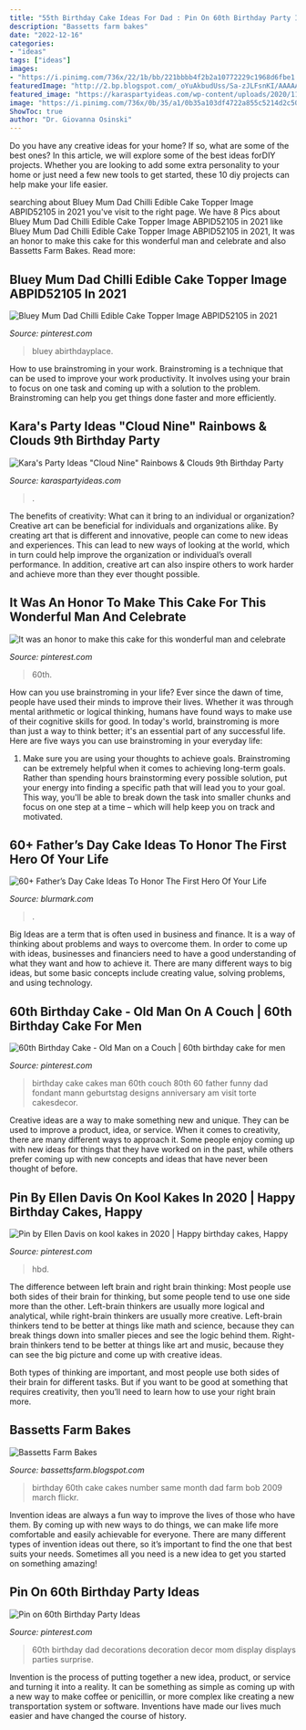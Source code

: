 ```yaml
---
title: "55th Birthday Cake Ideas For Dad : Pin On 60th Birthday Party Ideas"
description: "Bassetts farm bakes"
date: "2022-12-16"
categories:
- "ideas"
tags: ["ideas"]
images:
- "https://i.pinimg.com/736x/22/1b/bb/221bbbb4f2b2a10772229c1968d6fbe1.jpg"
featuredImage: "http://2.bp.blogspot.com/_oYuAkbudUss/Sa-zJLFsnKI/AAAAAAAAACA/JC7admLTyAo/w1200-h630-p-k-no-nu/Bob+Cake+and+60th+Cake+005.jpg"
featured_image: "https://karaspartyideas.com/wp-content/uploads/2020/11/22Cloud-Nine22-Rainbows-Clouds-9th-Birthday-Party-via-Karas-Party-Ideas-KarasPartyIdeas.com3_-683x1024.jpg"
image: "https://i.pinimg.com/736x/0b/35/a1/0b35a103df4722a855c5214d2c508772--th-birthday-cakes-christmas-cakes.jpg"
ShowToc: true
author: "Dr. Giovanna Osinski"
---
```



Do you have any creative ideas for your home? If so, what are some of the best ones? In this article, we will explore some of the best ideas forDIY projects. Whether you are looking to add some extra personality to your home or just need a few new tools to get started, these 10 diy projects can help make your life easier.

	

		
searching about Bluey Mum Dad Chilli Edible Cake Topper Image ABPID52105 in 2021 you've visit to the right page. We have 8 Pics about Bluey Mum Dad Chilli Edible Cake Topper Image ABPID52105 in 2021 like Bluey Mum Dad Chilli Edible Cake Topper Image ABPID52105 in 2021, It was an honor to make this cake for this wonderful man and celebrate and also Bassetts Farm Bakes. Read more:
		
    
## Bluey Mum Dad Chilli Edible Cake Topper Image ABPID52105 In 2021

<img loading=lazy src="https://i.pinimg.com/736x/0e/e0/e7/0ee0e7525987ebf3dc725af774b14a8e.jpg" onerror="this.onerror=null;this.src='https://tse4.mm.bing.net/th?id=OIP.LUKa5bGbod7fBg84jb14YwHaHa&amp;pid=15.1';" alt="Bluey Mum Dad Chilli Edible Cake Topper Image ABPID52105 in 2021">

_Source: pinterest.com_

>bluey abirthdayplace. 

	

How to use brainstroming in your work.
Brainstroming is a technique that can be used to improve your work productivity. It involves using your brain to focus on one task and coming up with a solution to the problem. Brainstroming can help you get things done faster and more efficiently.

    
## Kara&#039;s Party Ideas &quot;Cloud Nine&quot; Rainbows &amp; Clouds 9th Birthday Party

<img loading=lazy src="https://karaspartyideas.com/wp-content/uploads/2020/11/22Cloud-Nine22-Rainbows-Clouds-9th-Birthday-Party-via-Karas-Party-Ideas-KarasPartyIdeas.com3_-683x1024.jpg" onerror="this.onerror=null;this.src='https://tse4.mm.bing.net/th?id=OIP.sC1ndQ9azWXMNMtl0E37ZQHaLG&amp;pid=15.1';" alt="Kara&#039;s Party Ideas &quot;Cloud Nine&quot; Rainbows &amp; Clouds 9th Birthday Party">

_Source: karaspartyideas.com_

>. 

	

The benefits of creativity: What can it bring to an individual or organization?
Creative art can be beneficial for individuals and organizations alike. By creating art that is different and innovative, people can come to new ideas and experiences. This can lead to new ways of looking at the world, which in turn could help improve the organization or individual’s overall performance. In addition, creative art can also inspire others to work harder and achieve more than they ever thought possible.

    
## It Was An Honor To Make This Cake For This Wonderful Man And Celebrate

<img loading=lazy src="https://i.pinimg.com/736x/3c/c7/b8/3cc7b875519b40b7f1a5885fd2e18814.jpg" onerror="this.onerror=null;this.src='https://tse2.mm.bing.net/th?id=OIP.GXF6RMCvhAUEgnYr1gb6uQHaJQ&amp;pid=15.1';" alt="It was an honor to make this cake for this wonderful man and celebrate">

_Source: pinterest.com_

>60th. 

	

How can you use brainstroming in your life?
Ever since the dawn of time, people have used their minds to improve their lives. Whether it was through mental arithmetic or logical thinking, humans have found ways to make use of their cognitive skills for good. In today's world, brainstroming is more than just a way to think better; it's an essential part of any successful life. Here are five ways you can use brainstroming in your everyday life: 
1) Make sure you are using your thoughts to achieve goals. Brainstroming can be extremely helpful when it comes to achieving long-term goals. Rather than spending hours brainstorming every possible solution, put your energy into finding a specific path that will lead you to your goal. This way, you'll be able to break down the task into smaller chunks and focus on one step at a time – which will help keep you on track and motivated.

    
## 60+ Father’s Day Cake Ideas To Honor The First Hero Of Your Life

<img loading=lazy src="https://www.blurmark.com/wp-content/uploads/2017/05/Interesting-Cake-Idea.jpg" onerror="this.onerror=null;this.src='https://tse4.mm.bing.net/th?id=OIP.9wboycE_pVbqtqk6hBUM6QHaJ7&amp;pid=15.1';" alt="60+ Father’s Day Cake Ideas To Honor The First Hero Of Your Life">

_Source: blurmark.com_

>. 

	

Big Ideas are a term that is often used in business and finance. It is a way of thinking about problems and ways to overcome them. In order to come up with ideas, businesses and financiers need to have a good understanding of what they want and how to achieve it. There are many different ways to big ideas, but some basic concepts include creating value, solving problems, and using technology.

    
## 60th Birthday Cake - Old Man On A Couch | 60th Birthday Cake For Men

<img loading=lazy src="https://i.pinimg.com/736x/0b/35/a1/0b35a103df4722a855c5214d2c508772--th-birthday-cakes-christmas-cakes.jpg" onerror="this.onerror=null;this.src='https://tse3.mm.bing.net/th?id=OIP.kF2p6DpyxKVBqLx8Vf-fcQHaHG&amp;pid=15.1';" alt="60th Birthday Cake - Old Man on a Couch | 60th birthday cake for men">

_Source: pinterest.com_

>birthday cake cakes man 60th couch 80th 60 father funny dad fondant mann geburtstag designs anniversary am visit torte cakesdecor. 

	

Creative ideas are a way to make something new and unique. They can be used to improve a product, idea, or service. When it comes to creativity, there are many different ways to approach it. Some people enjoy coming up with new ideas for things that they have worked on in the past, while others prefer coming up with new concepts and ideas that have never been thought of before.

    
## Pin By Ellen Davis On Kool Kakes In 2020 | Happy Birthday Cakes, Happy

<img loading=lazy src="https://i.pinimg.com/736x/22/1b/bb/221bbbb4f2b2a10772229c1968d6fbe1.jpg" onerror="this.onerror=null;this.src='https://tse3.mm.bing.net/th?id=OIP.AYhTomH5PRDKlw-z3hgGUwHaLO&amp;pid=15.1';" alt="Pin by Ellen Davis on kool kakes in 2020 | Happy birthday cakes, Happy">

_Source: pinterest.com_

>hbd. 

	

The difference between left brain and right brain thinking:
Most people use both sides of their brain for thinking, but some people tend to use one side more than the other. Left-brain thinkers are usually more logical and analytical, while right-brain thinkers are usually more creative.
Left-brain thinkers tend to be better at things like math and science, because they can break things down into smaller pieces and see the logic behind them. Right-brain thinkers tend to be better at things like art and music, because they can see the big picture and come up with creative ideas.

Both types of thinking are important, and most people use both sides of their brain for different tasks. But if you want to be good at something that requires creativity, then you’ll need to learn how to use your right brain more.

    
## Bassetts Farm Bakes

<img loading=lazy src="http://2.bp.blogspot.com/_oYuAkbudUss/Sa-zJLFsnKI/AAAAAAAAACA/JC7admLTyAo/w1200-h630-p-k-no-nu/Bob+Cake+and+60th+Cake+005.jpg" onerror="this.onerror=null;this.src='https://tse3.mm.bing.net/th?id=OIP.-dKPUUzWyNt_gi8wNFDmhQHaFj&amp;pid=15.1';" alt="Bassetts Farm Bakes">

_Source: bassettsfarm.blogspot.com_

>birthday 60th cake cakes number same month dad farm bob 2009 march flickr. 

	

Invention ideas are always a fun way to improve the lives of those who have them. By coming up with new ways to do things, we can make life more comfortable and easily achievable for everyone. There are many different types of invention ideas out there, so it’s important to find the one that best suits your needs. Sometimes all you need is a new idea to get you started on something amazing!

    
## Pin On 60th Birthday Party Ideas

<img loading=lazy src="https://i.pinimg.com/736x/88/5c/e8/885ce814f263a74a584f7506645f115d.jpg" onerror="this.onerror=null;this.src='https://tse3.mm.bing.net/th?id=OIP.15_dI0elEkwMqBMrKxORTAHaJ3&amp;pid=15.1';" alt="Pin on 60th Birthday Party Ideas">

_Source: pinterest.com_

>60th birthday dad decorations decoration decor mom display displays parties surprise. 

	

Invention is the process of putting together a new idea, product, or service and turning it into a reality. It can be something as simple as coming up with a new way to make coffee or penicillin, or more complex like creating a new transportation system or software. Inventions have made our lives much easier and have changed the course of history.


